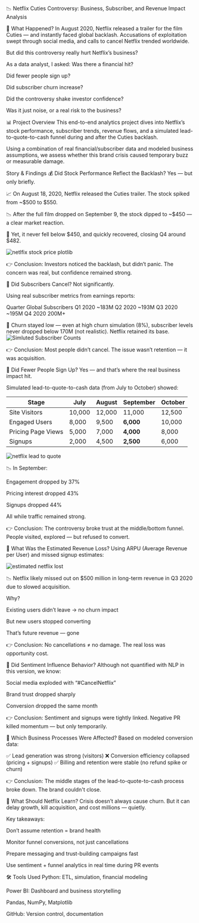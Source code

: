 📉 Netflix Cuties Controversy: Business, Subscriber, and Revenue Impact Analysis

📖 What Happened?
In August 2020, Netflix released a trailer for the film Cuties — and instantly faced global backlash. Accusations of exploitation swept through social media, and calls to cancel Netflix trended worldwide.

But did this controversy really hurt Netflix’s business?

As a data analyst, I asked:
Was there a financial hit?

Did fewer people sign up?

Did subscriber churn increase?

Did the controversy shake investor confidence?

Was it just noise, or a real risk to the business?

📊 Project Overview
This end-to-end analytics project dives into Netflix’s stock performance, subscriber trends, revenue flows, and a simulated lead-to-quote-to-cash funnel during and after the Cuties backlash.

Using a combination of real financial/subscriber data and modeled business assumptions, we assess whether this brand crisis caused temporary buzz or measurable damage.

Story & Findings
💰 Did Stock Performance Reflect the Backlash?
Yes — but only briefly.

📈 On August 18, 2020, Netflix released the Cuties trailer. The stock spiked from ~$500 to $550.

📉 After the full film dropped on September 9, the stock dipped to ~$450 — a clear market reaction.

💼 Yet, it never fell below $450, and quickly recovered, closing Q4 around $482.

![netlfix stock price plotlib](https://github.com/user-attachments/assets/ea9c04a8-e724-4085-b986-81ccb97d4d24)

👉 Conclusion: Investors noticed the backlash, but didn’t panic. The concern was real, but confidence remained strong.

👥 Did Subscribers Cancel?
Not significantly.

Using real subscriber metrics from earnings reports:

Quarter	Global Subscribers
Q1 2020	~183M
Q2 2020	~193M
Q3 2020	~195M
Q4 2020	200M+

📌 Churn stayed low — even at high churn simulation (8%), subscriber levels never dropped below 170M (not realistic). Netflix retained its base.
![Simluted Subscriber Counts](https://github.com/user-attachments/assets/916a768a-fbc8-424b-8ae6-3decabc4978b)

👉 Conclusion: Most people didn’t cancel. The issue wasn’t retention — it was acquisition.

🚪 Did Fewer People Sign Up?
Yes — and that’s where the real business impact hit.

Simulated lead-to-quote-to-cash data (from July to October) showed:

| Stage              | July   | August | **September** | October |
| ------------------ | ------ | ------ | ------------- | ------- |
| Site Visitors      | 10,000 | 12,000 | 11,000        | 12,500  |
| Engaged Users      | 8,000  | 9,500  | **6,000**     | 10,000  |
| Pricing Page Views | 5,000  | 7,000  | **4,000**     | 8,000   |
| Signups            | 2,000  | 4,500  | **2,500**     | 6,000   |

![netflix lead to quote ](https://github.com/user-attachments/assets/b9f576a4-b9d9-43a3-bddb-4a14c12fc9df)

📉 In September:

Engagement dropped by 37%

Pricing interest dropped 43%

Signups dropped 44%

All while traffic remained strong.

👉 Conclusion: The controversy broke trust at the middle/bottom funnel. People visited, explored — but refused to convert.

💸 What Was the Estimated Revenue Loss?
Using ARPU (Average Revenue per User) and missed signup estimates:

![estimated netflix lost ](https://github.com/user-attachments/assets/7a344d3f-ceec-446d-b771-cd862aae71b9)


📉 Netflix likely missed out on $500 million in long-term revenue in Q3 2020 due to slowed acquisition.

Why?

Existing users didn’t leave → no churn impact

But new users stopped converting

That’s future revenue — gone

👉 Conclusion: No cancellations ≠ no damage. The real loss was opportunity cost.

💬 Did Sentiment Influence Behavior?
Although not quantified with NLP in this version, we know:

Social media exploded with “#CancelNetflix”

Brand trust dropped sharply

Conversion dropped the same month

👉 Conclusion: Sentiment and signups were tightly linked. Negative PR killed momentum — but only temporarily.

🔁 Which Business Processes Were Affected?
Based on modeled conversion data:

✅ Lead generation was strong (visitors)
❌ Conversion efficiency collapsed (pricing + signups)
✅ Billing and retention were stable (no refund spike or churn)

👉 Conclusion: The middle stages of the lead-to-quote-to-cash process broke down. The brand couldn't close.

🧠 What Should Netflix Learn?
Crisis doesn’t always cause churn.
But it can delay growth, kill acquisition, and cost millions — quietly.

Key takeaways:

Don’t assume retention = brand health

Monitor funnel conversions, not just cancellations

Prepare messaging and trust-building campaigns fast

Use sentiment + funnel analytics in real time during PR events

🛠 Tools Used
Python: ETL, simulation, financial modeling

Power BI: Dashboard and business storytelling

Pandas, NumPy, Matplotlib

GitHub: Version control, documentation

